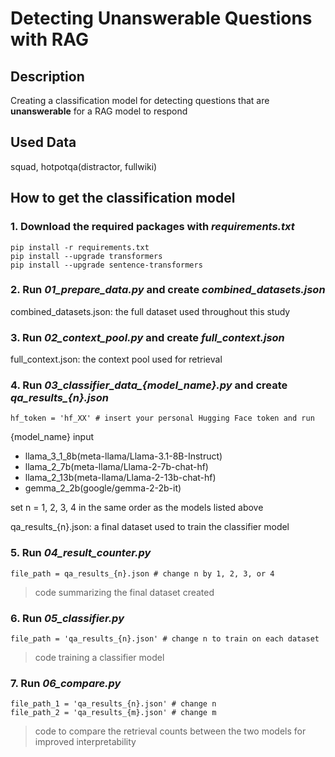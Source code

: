 # Detecting Unanswerable Questions with RAG

## Description

Creating a classification model for detecting questions that are **unanswerable** for a RAG model to respond 


## Used Data

squad, hotpotqa(distractor, fullwiki)



## How to get the classification model


### 1. Download the required packages with *requirements.txt*

```
pip install -r requirements.txt
pip install --upgrade transformers
pip install --upgrade sentence-transformers
```




### 2. Run *01_prepare_data.py* and create *combined_datasets.json*

combined_datasets.json: the full dataset used throughout this study




### 3. Run *02_context_pool.py* and create *full_context.json*

full_context.json: the context pool used for retrieval




### 4. Run *03_classifier_data_{model_name}.py* and create *qa_results_{n}.json*

```
hf_token = 'hf_XX' # insert your personal Hugging Face token and run
```

{model_name} input
- llama_3_1_8b(meta-llama/Llama-3.1-8B-Instruct)
- llama_2_7b(meta-llama/Llama-2-7b-chat-hf)
- llama_2_13b(meta-llama/Llama-2-13b-chat-hf)
- gemma_2_2b(google/gemma-2-2b-it)

set n = 1, 2, 3, 4 in the same order as the models listed above

qa_results_{n}.json: a final dataset used to train the classifier model




### 5. Run *04_result_counter.py*

```
file_path = qa_results_{n}.json # change n by 1, 2, 3, or 4
```

> code summarizing the final dataset created




### 6. Run *05_classifier.py*

```
file_path = 'qa_results_{n}.json' # change n to train on each dataset
```

> code training a classifier model




### 7. Run *06_compare.py*

```
file_path_1 = 'qa_results_{n}.json' # change n
file_path_2 = 'qa_results_{m}.json' # change m
```

> code to compare the retrieval counts between the two models for improved interpretability 
